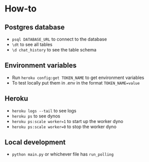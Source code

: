 # How-to

## Postgres database

- `psql DATABASE_URL` to connect to the database
- `\dt` to see all tables
- `\d chat_history` to see the table schema

## Environment variables

- Run `heroku config:get TOKEN_NAME` to get environment variables
- To test locally put them in .env in the format `TOKEN_NAME=value`

## Heroku

- `heroku logs --tail` to see logs
- `heroku ps` to see dynos
- `heroku ps:scale worker=1` to start up the worker dyno
- `heroku ps:scale worker=0` to stop the worker dyno

## Local development

- `python main.py`  or whichever file has `run_polling`